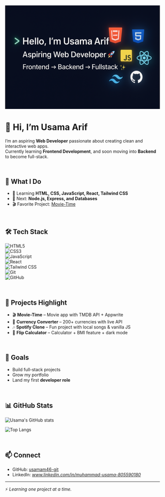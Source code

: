 <p align="center">
  <img src="https://github.com/usamam46-git/Usama-Arif/blob/main/My%20portfolio.png?raw=true" alt="Usama Arif - Web Developer Banner" />
</p>

# 👋 Hi, I’m Usama Arif  

I’m an aspiring **Web Developer** passionate about creating clean and interactive web apps.  
Currently learning **Frontend Development**, and soon moving into **Backend** to become full-stack.  

&nbsp;  
## 🚀 What I Do  
- 🌱 Learning **HTML, CSS, JavaScript, React, Tailwind CSS**  
- 🎯 Next: **Node.js, Express, and Databases**  
- 🎬 Favorite Project: [Movie-Time](https://github.com/usamam46-git/movie-time)  

&nbsp;  
## 🛠️ Tech Stack  

![HTML5](https://img.shields.io/badge/HTML5-E34F26?style=for-the-badge&logo=html5&logoColor=white)  
![CSS3](https://img.shields.io/badge/CSS3-1572B6?style=for-the-badge&logo=css3&logoColor=white)  
![JavaScript](https://img.shields.io/badge/JavaScript-323330?style=for-the-badge&logo=javascript&logoColor=F7DF1E)  
![React](https://img.shields.io/badge/React-20232A?style=for-the-badge&logo=react&logoColor=61DAFB)  
![Tailwind CSS](https://img.shields.io/badge/Tailwind_CSS-38B2AC?style=for-the-badge&logo=tailwind-css&logoColor=white)  
![Git](https://img.shields.io/badge/Git-F05032?style=for-the-badge&logo=git&logoColor=white)  
![GitHub](https://img.shields.io/badge/GitHub-181717?style=for-the-badge&logo=github&logoColor=white)  

&nbsp;  
## 📂 Projects Highlight  
- 🎬 **Movie-Time** – Movie app with TMDB API + Appwrite  
- 💱 **Currency Converter** – 200+ currencies with live API  
- 🎶 **Spotify Clone** – Fun project with local songs & vanilla JS  
- 🧮 **Flip Calculator** – Calculator + BMI feature + dark mode  

&nbsp;  
## 🌟 Goals  
- Build full-stack projects  
- Grow my portfolio  
- Land my first **developer role**  

&nbsp;  
## 📊 GitHub Stats  

![Usama's GitHub stats](https://github-readme-stats.vercel.app/api?username=usamam46-git&show_icons=true&theme=tokyonight)  

![Top Langs](https://github-readme-stats.vercel.app/api/top-langs/?username=usamam46-git&layout=compact&theme=tokyonight)  

&nbsp;  
## 📫 Connect  
- GitHub: [usamam46-git](https://github.com/usamam46-git)  
- LinkedIn: *www.linkedin.com/in/muhammad-usama-805590180*  

---

⚡ *Learning one project at a time.*  

